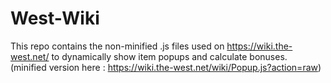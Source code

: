 # West-Wiki

This repo contains the non-minified .js files used on https://wiki.the-west.net/ to dynamically show item popups and calculate bonuses.
(minified version here : https://wiki.the-west.net/wiki/Popup.js?action=raw)
